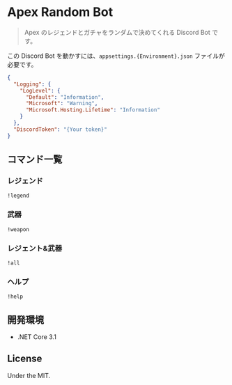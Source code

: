 #  Apex Random Bot
>Apex のレジェンドとガチャをランダムで決めてくれる Discord Bot です。

この Discord Bot を動かすには、`appsettings.{Environment}.json` ファイルが必要です。

```json:appsettings.{Environment}.json
{
  "Logging": {
    "LogLevel": {
      "Default": "Information",
      "Microsoft": "Warning",
      "Microsoft.Hosting.Lifetime": "Information"
    }
  },
  "DiscordToken": "{Your token}"
}
```

## コマンド一覧
### レジェンド
```
!legend
```
### 武器
```
!weapon
```
### レジェント&武器
```
!all
```
### ヘルプ
```
!help
```

## 開発環境
* .NET Core 3.1

## License
Under the MIT.